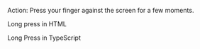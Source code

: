Action: Press your finger against the screen for a few moments.

Long press in HTML
    <snippet id='long-press-html'/>

Long Press in TypeScript
    <snippet id='long-press-code'/>